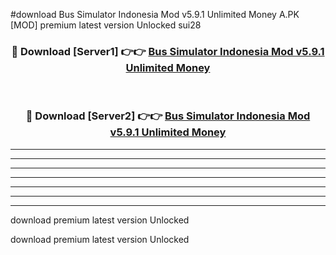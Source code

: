 #download Bus Simulator Indonesia Mod v5.9.1 Unlimited Money A.PK [MOD] premium latest version Unlocked sui28 



<div align="center">
<h3>🔴 Download [Server1] 👉👉 <a href="https://download1apk.web.app/">Bus Simulator Indonesia Mod v5.9.1 Unlimited Money</a></h3><br>

<h3>🔴 Download [Server2] 👉👉 <a href="https://download1apk.web.app/">Bus Simulator Indonesia Mod v5.9.1 Unlimited Money</a></h3>
</div>





----------------------------------------------------------

----------------------------------------------------------

----------------------------------------------------------

----------------------------------------------------------

----------------------------------------------------------

----------------------------------------------------------

----------------------------------------------------------

download premium latest version Unlocked

download premium latest version Unlocked
